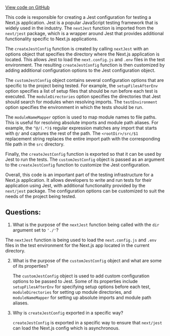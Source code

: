 [View code on GitHub](zoo-labs/zoo/blob/master/foundation/jest.config.js)

This code is responsible for creating a Jest configuration for testing a Next.js application. Jest is a popular JavaScript testing framework that is widely used in the industry. The `nextJest` function is imported from the `next/jest` package, which is a wrapper around Jest that provides additional functionality specific to Next.js applications.

The `createJestConfig` function is created by calling `nextJest` with an options object that specifies the directory where the Next.js application is located. This allows Jest to load the `next.config.js` and `.env` files in the test environment. The resulting `createJestConfig` function is then customized by adding additional configuration options to the Jest configuration object.

The `customJestConfig` object contains several configuration options that are specific to the project being tested. For example, the `setupFilesAfterEnv` option specifies a list of setup files that should be run before each test is executed. The `moduleDirectories` option specifies the directories that Jest should search for modules when resolving imports. The `testEnvironment` option specifies the environment in which the tests should be run.

The `moduleNameMapper` option is used to map module names to file paths. This is useful for resolving absolute imports and module path aliases. For example, the `^@/(.*)$` regular expression matches any import that starts with `@/` and captures the rest of the path. The `<rootDir>/src/$1` replacement string replaces the entire import path with the corresponding file path in the `src` directory.

Finally, the `createJestConfig` function is exported so that it can be used by Jest to run the tests. The `customJestConfig` object is passed as an argument to the `createJestConfig` function to customize the Jest configuration.

Overall, this code is an important part of the testing infrastructure for a Next.js application. It allows developers to write and run tests for their application using Jest, with additional functionality provided by the `next/jest` package. The configuration options can be customized to suit the needs of the project being tested.
## Questions: 
 1. What is the purpose of the `nextJest` function being called with the `dir` argument set to `'./'`?
   
   The `nextJest` function is being used to load the `next.config.js` and `.env` files in the test environment for the Next.js app located in the current directory.

2. What is the purpose of the `customJestConfig` object and what are some of its properties?
   
   The `customJestConfig` object is used to add custom configuration options to be passed to Jest. Some of its properties include `setupFilesAfterEnv` for specifying setup options before each test, `moduleDirectories` for setting up module directories, and `moduleNameMapper` for setting up absolute imports and module path aliases.

3. Why is `createJestConfig` exported in a specific way?
   
   `createJestConfig` is exported in a specific way to ensure that `next/jest` can load the Next.js config which is asynchronous.